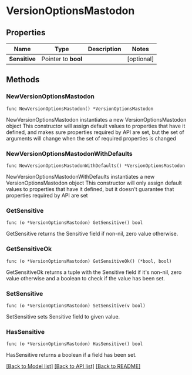 # VersionOptionsMastodon

## Properties

Name | Type | Description | Notes
------------ | ------------- | ------------- | -------------
**Sensitive** | Pointer to **bool** |  | [optional] 

## Methods

### NewVersionOptionsMastodon

`func NewVersionOptionsMastodon() *VersionOptionsMastodon`

NewVersionOptionsMastodon instantiates a new VersionOptionsMastodon object
This constructor will assign default values to properties that have it defined,
and makes sure properties required by API are set, but the set of arguments
will change when the set of required properties is changed

### NewVersionOptionsMastodonWithDefaults

`func NewVersionOptionsMastodonWithDefaults() *VersionOptionsMastodon`

NewVersionOptionsMastodonWithDefaults instantiates a new VersionOptionsMastodon object
This constructor will only assign default values to properties that have it defined,
but it doesn't guarantee that properties required by API are set

### GetSensitive

`func (o *VersionOptionsMastodon) GetSensitive() bool`

GetSensitive returns the Sensitive field if non-nil, zero value otherwise.

### GetSensitiveOk

`func (o *VersionOptionsMastodon) GetSensitiveOk() (*bool, bool)`

GetSensitiveOk returns a tuple with the Sensitive field if it's non-nil, zero value otherwise
and a boolean to check if the value has been set.

### SetSensitive

`func (o *VersionOptionsMastodon) SetSensitive(v bool)`

SetSensitive sets Sensitive field to given value.

### HasSensitive

`func (o *VersionOptionsMastodon) HasSensitive() bool`

HasSensitive returns a boolean if a field has been set.


[[Back to Model list]](../README.md#documentation-for-models) [[Back to API list]](../README.md#documentation-for-api-endpoints) [[Back to README]](../README.md)


